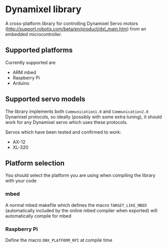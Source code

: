 # Dynamixel library

A cross-platform library for controlling Dynamixel Servo motors (http://support.robotis.com/beta/en/product/dxl_main.htm) 
from an embedded microcontroller.

## Supported platforms
Currently supported are 
- ARM mbed
- Raspberry Pi
- Arduino

## Supported servo models

The library implements both `Communication1.0` and `Communication2.0` Dynamixel protocols, so ideally (possibly with some extra tuning),
it should work for any Dynamixel servo which uses these protocols.

Servos which have been tested and confirmed to work:
- AX-12
- XL-320

## Platform selection

You should select the platform you are using when compiling the library with your code

### mbed
A normal mbed makefile which defines the macro `TARGET_LIKE_MBED` (automatically included by the online mbed compiler when exported) will 
automatically compile for mbed

### Raspberry Pi
Define the macro `DNX_PLATFORM_RPI` at compile time
